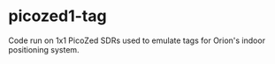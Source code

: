 # picozed1-tag

Code run on 1x1 PicoZed SDRs used to emulate tags for Orion's indoor positioning system.
